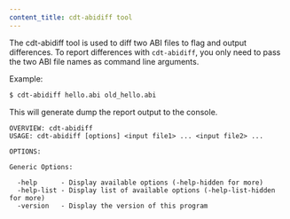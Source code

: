```yaml
---
content_title: cdt-abidiff tool
---
```


The cdt-abidiff tool is used to diff two ABI files to flag and output differences.
To report differences with ```cdt-abidiff```, you only need to pass the two ABI file names as command line arguments.

Example:
```bash
$ cdt-abidiff hello.abi old_hello.abi
```

This will generate dump the report output to the console.
```
OVERVIEW: cdt-abidiff
USAGE: cdt-abidiff [options] <input file1> ... <input file2> ...

OPTIONS:

Generic Options:

  -help      - Display available options (-help-hidden for more)
  -help-list - Display list of available options (-help-list-hidden for more)
  -version   - Display the version of this program
```
